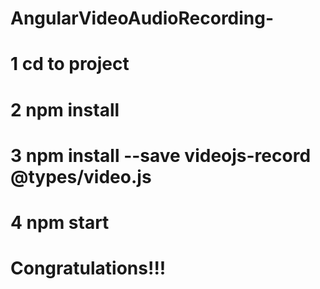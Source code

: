 # AngularVideoAudioRecording-

# 1 cd to project 

# 2 npm install

# 3 npm install --save videojs-record @types/video.js

# 4 npm start

# Congratulations!!!

